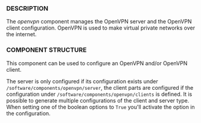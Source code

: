 ### DESCRIPTION

The _openvpn_ component manages the OpenVPN server and the OpenVPN client configuration.
OpenVPN is used to make virtual private networks over the internet.

### COMPONENT STRUCTURE

This component can be used to configure an OpenVPN and/or OpenVPN
client.

The server is only configured if its configuration exists under
`/software/components/openvpn/server`, the client parts are configured if
the configuration under `/software/components/openvpn/clients` is defined.
It is possible to generate multiple configurations of the client and
server type. When setting one of the boolean options to `True` you'll
activate the option in the configuration.
